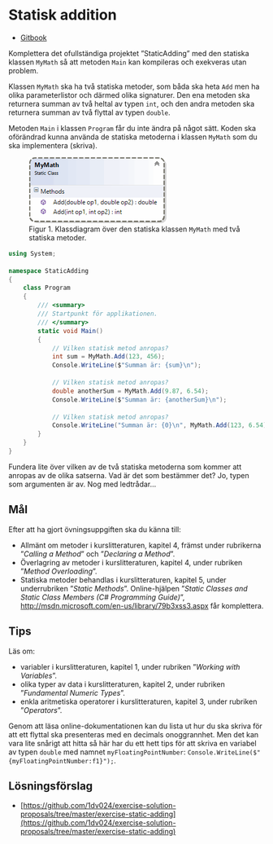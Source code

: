 # Statisk addition

- [Gitbook](https://coursepress.gitbooks.io/objektorienterad-programmering-1dv024/content/ovningsuppgifter/statisk-addition/)

Komplettera det ofullständiga projektet ”StaticAdding” med den statiska klassen `MyMath` så att metoden `Main` kan kompileras och exekveras utan problem.

Klassen `MyMath` ska ha två statiska metoder, som båda ska heta `Add` men ha olika parameterlistor och därmed olika signaturer. Den ena metoden ska returnera summan av två heltal av typen `int`, och den andra metoden ska returnera summan av två flyttal av typen `double`.

Metoden `Main` i klassen `Program` får du inte ändra på något sätt. Koden ska oförändrad kunna använda de statiska metoderna i klassen `MyMath` som du ska implementera (skriva).

<figure>
<img src="mymath-static-class.gif" alt="Klassdiagram" />
<figcaption>
Figur 1. Klassdiagram över den statiska klassen <code>MyMath</code> med två statiska metoder.
</figcaption>
</figure>

```c#
using System;

namespace StaticAdding
{
    class Program
    {
        /// <summary>
        /// Startpunkt för applikationen.
        /// </summary>
        static void Main()
        {
            // Vilken statisk metod anropas?
            int sum = MyMath.Add(123, 456);
            Console.WriteLine($"Summan är: {sum}\n");

            // Vilken statisk metod anropas?
            double anotherSum = MyMath.Add(9.87, 6.54);
            Console.WriteLine($"Summan är: {anotherSum}\n");

            // Vilken statisk metod anropas?
            Console.WriteLine("Summan är: {0}\n", MyMath.Add(123, 6.54));
        }
    }
}
```

Fundera lite över vilken av de två statiska metoderna som kommer att anropas av de olika satserna. Vad är det som bestämmer det? Jo, typen som argumenten är av. Nog med ledtrådar…

## Mål

Efter att ha gjort övningsuppgiften ska du känna till:

- Allmänt om metoder i kurslitteraturen, kapitel 4, främst under rubrikerna ”_Calling a Method_” och ”_Declaring a Method_”.
- Överlagring av metoder i kurslitteraturen, kapitel 4, under rubriken ”_Method Overloading_”.
- Statiska metoder behandlas i kurslitteraturen, kapitel 5, under underrubriken ”_Static Methods_”. Online-hjälpen ”_Static Classes and Static Class Members (C# Programming Guide)_”, http://msdn.microsoft.com/en-us/library/79b3xss3.aspx får komplettera.

## Tips

Läs om:

- variabler i kurslitteraturen, kapitel 1, under rubriken ”_Working with Variables_”.
- olika typer av data i kurslitteraturen, kapitel 2, under rubriken ”_Fundamental Numeric Types_”.
- enkla aritmetiska operatorer i kurslitteraturen, kapitel 3, under rubriken ”_Operators_”.

Genom att läsa online-dokumentationen kan du lista ut hur du ska skriva för att ett flyttal ska presenteras med en decimals onoggrannhet. Men det kan vara lite snårigt att hitta så här har du ett hett tips för att skriva en variabel av typen `double` med namnet `myFloatingPointNumber`: `Console.WriteLine($"{myFloatingPointNumber:f1}");`.

## Lösningsförslag

- [https://github.com/1dv024/exercise-solution-proposals/tree/master/exercise-static-adding](https://github.com/1dv024/exercise-solution-proposals/tree/master/exercise-static-adding)
